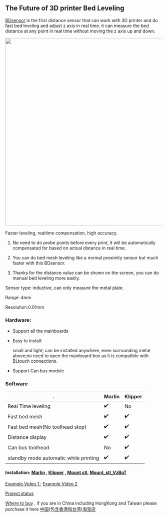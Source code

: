 ##  The Future of 3D printer Bed Leveling

[BDsensor](https://www.pandapi3d.com/bdsensor) is the first distance sensor that can work with 3D printer and do fast bed leveling and adjust z axis in real time.
it can measure the bed distance at any point in real time without moving the z axis up and down.

 <img src="https://raw.githubusercontent.com/markniu/Bed_Distance_sensor/new/doc/images/Connection1.jpg" width="600" /> 

Faster leveling, realtime compensation, high accuracy.

1. No need to do probe points before every print, it will be automatically compensated for based on actual distance in real time.
 
2. You can do bed mesh leveling like a normal proximity sensor but much faster with this BDsensor.
   
3. Thanks for the distance value can be shown on the screen, you can do manual bed leveling more easily.

Sensor type: inductive, can only measure the metal plate.

Range: 4mm

Resolution:0.01mm

### Hardware:
* Support all the mainboards
* Easy to install:

  small and light; can be installed anywhere, even surrounding metal above;no need to open the mainboard box as it is compatible with BLtouch connections.
* Support Can bus module

### Software
 . | Marlin | Klipper
--- | --- |---  
Real Time leveling |:heavy_check_mark:| No  
Fast bed mesh |:heavy_check_mark:| :heavy_check_mark: 
Fast bed mesh(No toolhead stop)|:heavy_check_mark: | :heavy_check_mark: 
Distance display |:heavy_check_mark: | :heavy_check_mark: 
Can bus toolhead|No | :heavy_check_mark: 
standby mode automatic while printing|:heavy_check_mark: | :heavy_check_mark: 



#### Installation: [Marlin](https://github.com/markniu/Bed_Distance_sensor/wiki/Installing-Bed-Distance-Sensor) , [Klipper](https://github.com/markniu/Bed_Distance_sensor/wiki/Installing-for-Klipper) , [Mount stl](https://www.thingiverse.com/thing:6098131), [Mount_stl_VzBoT](https://discord.com/channels/829828765512106054/1163237892957671424)

[Example Video 1 ](https://www.youtube.com/watch?v=yx8pluEu0sg) ; 
[Example Video 2 ](https://www.youtube.com/clip/UgkxrPdIjlBsYOzUNraIL7HPizCh1WwQllYl)
 
[Project status](https://hackaday.io/project/185096-0006mm-distance-resolution-sensor-for-3d-printer)

[Where to buy](https://www.pandapi3d.com/bdsensor) , if you are in China including HongKong and Taiwan please purchase it here
 [中国(包含香港和台湾)淘宝店](https://item.taobao.com/item.htm?spm=a1z10.1-c.w4004-14344044600.5.60a16ff77NRBL5&id=684572042388)

